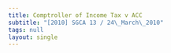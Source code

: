 ```yaml
---
title: Comptroller of Income Tax v ACC
subtitle: "[2010] SGCA 13 / 24\_March\_2010"
tags: null
layout: single
---
```


